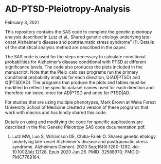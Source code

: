 # AD-PTSD-Pleiotropy-Analysis

February 3, 2021

This repository contains the SAS code to complete the genetic pleiotropy analysis described in Lutz et al., Shared genetic etiology underlying late-onset Alzheimer's disease and posttraumatic stress syndrome” (1).  Details of the statistical analysis method are described in the paper.  

The SAS code is used for the steps necessary to calculate conditional probabilities for Alzheimer’s disease conditional with PTSD at different significance levels.  The code also produces the plots included in the manuscript.  Note that the Pleio_calc.sas programs run the primary conditional probability analysis for each direction, Q(AD|PTSD) and Q(PTSD|AD).  The programs that produce the plots and tables must be modified to reflect the specific dataset names used for each direction and therefore run twice, once for AD|PTSD and once for PTSD|AD.

For studies that are using multiple phenotypes, Mark Brown at Wake Forest University School of Medicine created a version of these programs that work with macros and has kindly shared this code.  

Details on using and modifying the code for specific applications are described in the file: Genetic Pleiotropy SAS code documentation.pdf.

1.	Lutz MW, Luo S, Williamson DE, Chiba-Falek O. Shared genetic etiology underlying late-onset Alzheimer's disease and posttraumatic stress syndrome. Alzheimers Dement. 2020 Sep;16(9):1280-1292. doi: 10.1002/alz.12128. Epub 2020 Jun 26. PMID: 32588970; PMCID: PMC7769164.
